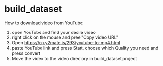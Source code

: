 # build_dataset
How to download video from YouTube:
  1) open YouTube and find your desire video
  2) right click on the mouse and pree "Copy video URL"
  3) Open https://en.y2mate.is/293/youtube-to-mp4.html
  4) paste YouTube link and press Start, choose which Quality you need and press convert
  5) Move the video to the video directory in build_dataset project


